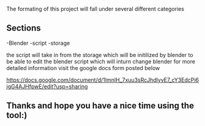 The formating of this project will fall under several different categories

Sections
--------------
-Blender
-script
-storage

the script will take in from the storage which will be initilized by blender to be able to edit the blender script which will inturn change blender for more detailed information visit the google docs form posted below

https://docs.google.com/document/d/1ImnlH_7xuu3sRcJhdlyvE7_cY3EdcPi6jgG4AJHfpwE/edit?usp=sharing

Thanks and hope you have a nice time using the tool:)
---------------

